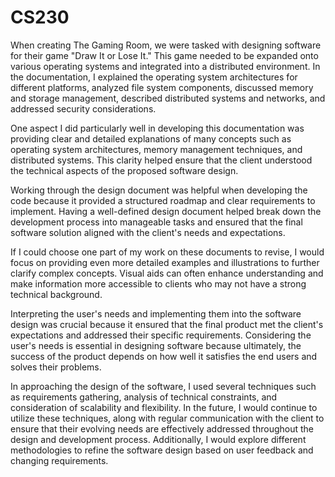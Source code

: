 # CS230

When creating The Gaming Room, we were tasked with designing software for their game "Draw It or Lose It." This game needed to be expanded onto various operating systems and integrated into a distributed environment. In the documentation, I explained the operating system architectures for different platforms, analyzed file system components, discussed memory and storage management, described distributed systems and networks, and addressed security considerations.

One aspect I did particularly well in developing this documentation was providing clear and detailed explanations of many concepts such as operating system architectures, memory management techniques, and distributed systems. This clarity helped ensure that the client understood the technical aspects of the proposed software design.

Working through the design document was helpful when developing the code because it provided a structured roadmap and clear requirements to implement. Having a well-defined design document helped break down the development process into manageable tasks and ensured that the final software solution aligned with the client's needs and expectations.

If I could choose one part of my work on these documents to revise, I would focus on providing even more detailed examples and illustrations to further clarify complex concepts. Visual aids can often enhance understanding and make information more accessible to clients who may not have a strong technical background.

Interpreting the user's needs and implementing them into the software design was crucial because it ensured that the final product met the client's expectations and addressed their specific requirements. Considering the user's needs is essential in designing software because ultimately, the success of the product depends on how well it satisfies the end users and solves their problems.

In approaching the design of the software, I used several techniques such as requirements gathering, analysis of technical constraints, and consideration of scalability and flexibility. In the future, I would continue to utilize these techniques, along with regular communication with the client to ensure that their evolving needs are effectively addressed throughout the design and development process. Additionally, I would explore different methodologies to refine the software design based on user feedback and changing requirements.
